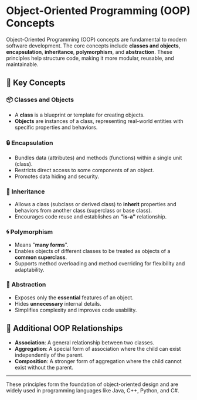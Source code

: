 # Object-Oriented Programming (OOP) Concepts

Object-Oriented Programming (OOP) concepts are fundamental to modern software development. The core concepts include **classes and objects**, **encapsulation**, **inheritance**, **polymorphism**, and **abstraction**. These principles help structure code, making it more modular, reusable, and maintainable.

## 🔑 Key Concepts

### 📦 Classes and Objects
- A **class** is a blueprint or template for creating objects.
- **Objects** are instances of a class, representing real-world entities with specific properties and behaviors.

### 🔒 Encapsulation
- Bundles data (attributes) and methods (functions) within a single unit (class).
- Restricts direct access to some components of an object.
- Promotes data hiding and security.

### 🧬 Inheritance
- Allows a class (subclass or derived class) to **inherit** properties and behaviors from another class (superclass or base class).
- Encourages code reuse and establishes an **"is-a"** relationship.

### 🌀 Polymorphism
- Means "**many forms**".
- Enables objects of different classes to be treated as objects of a **common superclass**.
- Supports method overloading and method overriding for flexibility and adaptability.

### 🧊 Abstraction
- Exposes only the **essential** features of an object.
- Hides **unnecessary** internal details.
- Simplifies complexity and improves code usability.

## 🧩 Additional OOP Relationships

- **Association**: A general relationship between two classes.
- **Aggregation**: A special form of association where the child can exist independently of the parent.
- **Composition**: A stronger form of aggregation where the child cannot exist without the parent.

---

These principles form the foundation of object-oriented design and are widely used in programming languages like Java, C++, Python, and C#.
